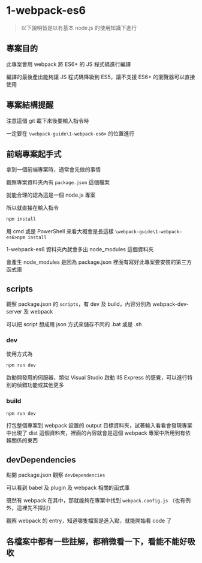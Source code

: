 # 1-webpack-es6

> 以下說明皆是以有基本 node.js 的使用知識下進行

## 專案目的

此專案會用 webpack 將 ES6+ 的 JS 程式碼進行編譯

編譯的最後產出能夠讓 JS 程式碼降級到 ES5，讓不支援 ES6+ 的瀏覽器可以直接使用

## 專案結構提醒

注意這個 git 載下來後要輸入指令時

一定要在 `\webpack-guide\1-webpack-es6>` 的位置進行

## 前端專案起手式

拿到一個前端專案時，通常會先做的事情

觀察專案資料夾內有 `package.json` 這個檔案

就能合理的認為這是一個 node.js 專案

所以就直接在輸入指令

```bash
npm install
```

用 cmd 或是 PowerShell 來看大概會是長這樣 `\webpack-guide\1-webpack-es6>npm install`

1-webpack-es6 資料夾內就會多出 node_modules 這個資料夾

會產生 node_modules 是因為 package.json 裡面有寫好此專案要安裝的第三方函式庫

## scripts

觀察 package.json 的 `scripts`，有 dev 及 build，內容分別為 webpack-dev-server 及 webpack

可以把 script 想成用 json 方式來儲存不同的 .bat 或是 .sh

### dev

使用方式為

```bash
npm run dev
```

啟動開發用的伺服器，類似 Visual Studio 啟動 IIS Express 的感覺，可以進行特別的偵錯功能或其他更多

### build

```bash
npm run dev
```

打包整個專案到 webpack 設置的 output 目標資料夾，試著輸入看看會發現專案中出現了 dist 這個資料夾，裡面的內容就會是這個 webpack 專案中所用到有依賴關係的東西

## devDependencies

點開 package.json 觀察 `devDependencies`

可以看到 babel 及 plugin 及 webpack 相關的函式庫

既然有 webpack 在其中，那就能夠在專案中找到 `webpack.config.js` （也有例外，這裡先不探討）

觀察 webpack 的 entry，知道哪隻檔案是進入點，就能開始看 code 了

## 各檔案中都有一些註解，都稍微看一下，看能不能好吸收
